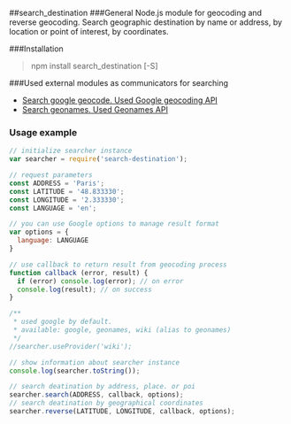 ##search_destination
###General
Node.js module for geocoding and reverse geocoding. 
Search geographic destination by name or address, by location or point of interest, by coordinates.

###Installation
>npm install search_destination [-S]

###Used external modules as communicators for searching
* [Search google geocode. Used Google geocoding API](https://github.com/kolegm/google-geocoder)
* [Search geonames. Used Geonames API](https://github.com/kolegm/search-geonames)

### Usage example
```javascript
// initialize searcher instance
var searcher = require('search-destination');

// request parameters
const ADDRESS = 'Paris';
const LATITUDE = '48.833330';
const LONGITUDE = '2.333330';
const LANGUAGE = 'en';

// you can use Google options to manage result format
var options = {
  language: LANGUAGE
}

// use callback to return result from geocoding process
function callback (error, result) {
  if (error) console.log(error); // on error
  console.log(result); // on success
}

/**
 * used google by default.
 * available: google, geonames, wiki (alias to geonames)
 */
//searcher.useProvider('wiki');

// show information about searcher instance
console.log(searcher.toString());

// search deatination by address, place. or poi
searcher.search(ADDRESS, callback, options);
// search deatination by geographical coordinates
searcher.reverse(LATITUDE, LONGITUDE, callback, options);
```
